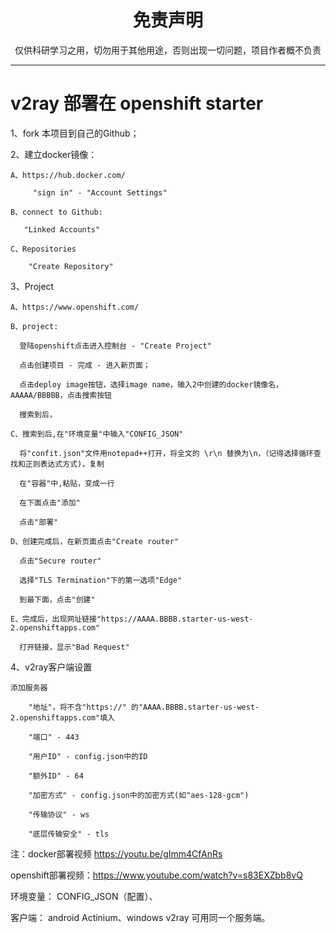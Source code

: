 
<h1 align="center"> 免责声明 </h1>


<p align="center">
仅供科研学习之用，切勿用于其他用途，否则出现一切问题，项目作者概不负责
</p>
<hr>



# v2ray 部署在 openshift starter

1、fork 本项目到自己的Github；

2、建立docker镜像：

    A、https://hub.docker.com/
    
         "sign in" - "Account Settings"

    B、connect to Github:
    
       "Linked Accounts"
        
    C、Repositories
    
        "Create Repository"
        
3、Project

    A、https://www.openshift.com/
      
    B、project:
      
      登陆openshift点击进入控制台 - "Create Project"
        
      点击创建项目 - 完成 - 进入新页面；
        
      点击deploy image按钮，选择image name，输入2中创建的docker镜像名，AAAAA/BBBBB，点击搜索按钮
        
      搜索到后，
                
    C、搜索到后,在"环境变量"中输入"CONFIG_JSON"
      
      将"confit.json"文件用notepad++打开，将全文的 \r\n 替换为\n，（记得选择循环查找和正则表达式方式)，复制
      
      在"容器"中,粘贴，变成一行
      
      在下面点击"添加"
      
      点击"部署"
      
    D、创建完成后，在新页面点击"Create router"
      
      点击"Secure router"
        
      选择"TLS Termination"下的第一选项"Edge"
        
      到最下面，点击"创建"
        
    E、完成后，出现网址链接"https://AAAA.BBBB.starter-us-west-2.openshiftapps.com"
      
      打开链接，显示"Bad Request"
        
4、v2ray客户端设置

    添加服务器
    
        "地址"，将不含"https://" 的"AAAA.BBBB.starter-us-west-2.openshiftapps.com"填入
        
        "端口" - 443
        
        "用户ID" - config.json中的ID
        
        "额外ID" - 64
        
        "加密方式" - config.json中的加密方式(如"aes-128-gcm")
        
        "传输协议" - ws
        
        "底层传输安全" - tls
        
注：docker部署视频 https://youtu.be/gImm4CfAnRs

   openshift部署视频：https://www.youtube.com/watch?v=s83EXZbb8vQ

   环境变量： CONFIG_JSON（配置）、

   客户端： android Actinium、windows v2ray 可用同一个服务端。
